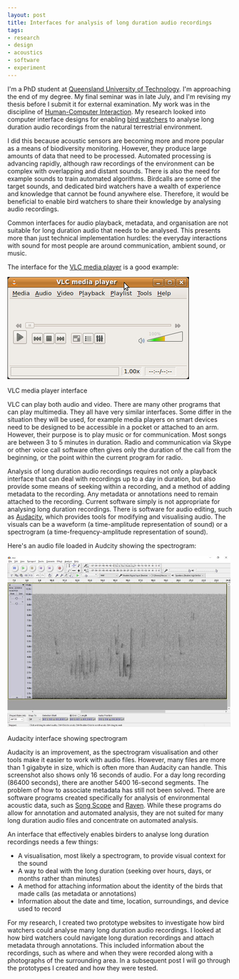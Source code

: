 ```yaml
---
layout: post
title: Interfaces for analysis of long duration audio recordings
tags:
- research
- design
- acoustics
- software
- experiment
---
```


I'm a PhD student at [Queensland University of Technology](https://www.qut.edu.au/). 
I'm approaching the end of my degree. 
My final seminar was in late July, and I'm revising my thesis before I submit it for external examination.
My work was in the discipline of [Human-Computer Interaction](http://www.sigchi.org/).
My research looked into computer interface designs for enabling [bird watchers](http://birdlife.org.au/) to 
analyse long duration audio recordings from the natural terrestrial environment. 

I did this because acoustic sensors are becoming more and more popular as a means of biodiversity monitoring.
However, they produce large amounts of data that need to be processed. 
Automated processing is advancing rapidly, although raw recordings of the environment can be complex with overlapping and distant sounds.
There is also the need for example sounds to train automated algorithms. 
Birdcalls are some of the target sounds, and dedicated bird watchers have a wealth of experience and knowledge that cannot be found anywhere else.
Therefore, it would be beneficial to enable bird watchers to share their knowledge by analysing audio recordings.

Common interfaces for audio playback, metadata, and organisation are not suitable for long duration audio that needs to be analysed. 
This presents more than just technical implementation hurdles: the everyday interactions with 
sound for most people are around communication, ambient sound, or music.

The interface for the [VLC media player](http://www.videolan.org/) is a good example:

[![VLC media player interface](/assets/posts/vlc-interface.jpg)](/assets/posts/vlc-interface.jpg)

<div class="caption">VLC media player interface</div>

VLC can play both audio and video. There are many other programs that can play multimedia.
They all have very similar interfaces. Some differ in the situation they will be used, for example media players on smart devices
need to be designed to be accessible in a pocket or attached to an arm. However, their purpose is to play music or for communication.
Most songs are between 3 to 5 minutes in duration. Radio and communication via Skype or other voice call software often gives only the duration of the
call from the beginning, or the point within the current program for radio.

Analysis of long duration audio recordings requires not only a playback interface that can deal with recordings up to a day in duration,
but also provide some means of seeking within a recording, and a method of adding metadata to the recording. Any metadata or annotations
need to remain attached to the recording. Current software simply is not appropriate for analysing long duration recordings.
There is software for audio editing, such as <a href="">Audacity</a>, which provides tools for modifying and visualising audio.
The visuals can be a waveform (a time-amplitude representation of sound) or a spectrogram (a time-frequency-amplitude representation of sound).

Here's an audio file loaded in Audcity showing the spectrogram:

<a href="/assets/posts/audacity-spectrogram.jpg"><img style="width:500px;" src="/assets/posts/audacity-spectrogram.jpg" alt="Audacity interface showing spectrogram"></a>

<div class="caption">Audacity interface showing spectrogram</div>

Audacity is an improvement, as the spectrogram visualisation and other tools make it easier to work with audio files.
However, many files are more than 1 gigabyte in size, which is often more than Audacity can handle. 
This screenshot also shows only 16 seconds of audio. For a day long recording (86400 seconds), there are another 5400 16-second segments.
The problem of how to associate metadata has still not been solved. There are software programs created 
specifically for analysis of environmental acoustic data, such as 
[Song Scope](http://wildlifeacoustics.com/products/song-scope-overview) and 
[Raven](http://www.birds.cornell.edu/brp/raven/RavenOverview.html).
While these programs do allow for annotation and automated analysis, they are not suited for many long duration 
audio files and concentrate on automated analysis. 

An interface that effectively enables birders to analyse long duration recordings needs a few things:

 - A visualisation, most likely a spectrogram, to provide visual context for the sound 
 - A way to deal with the long duration (seeking over hours, days, or months rather than minutes)
 - A method for attaching information about the identity of the birds that made calls (as metadata or annotations)
 - Information about the date and time, location, surroundings, and device used to record

For my research, I created two prototype websites to investigate how bird watchers could analyse many long duration audio recordings.
I looked at how bird watchers could navigate long duration recordings and attach metadata through annotations. 
This included information about the recordings, such as where and when they were recorded along with a photographs 
of the surrounding area. In a subsequent post I will go through the prototypes I created and how they were tested.

